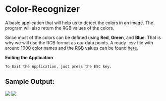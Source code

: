 # Color-Recognizer
A basic application that will help us to detect the colors in an image. The program will also return the RGB values of the colors.

Since most of the colors can be defined using **Red**, **Green**, and **Blue**. That is why we will use the RGB format as our data points. A ready .csv file with around 1000 color names and the RGB values can be found <a href="https://github.com/geekquad/Color-Recognizer/blob/master/colors.csv"> here</a>.



**<p> Exiting the Application </p>**

```
To Exit the Application, just press the ESC key. 
```
## Sample Output:

<img src="https://github.com/geekquad/Color-Recognizer/blob/master/output/sample2.png">
<img src="https://github.com/geekquad/Color-Recognizer/blob/master/output/sample1.png">
